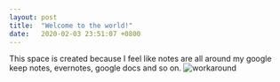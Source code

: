 ```yaml
---
layout: post
title:  "Welcome to the world!"
date:   2020-02-03 23:51:07 +0800
---
```

This space is created because I feel like notes are all around my google keep notes, evernotes, google docs and so on.
![workaround](/assets/IMG_0231.HEIC)
